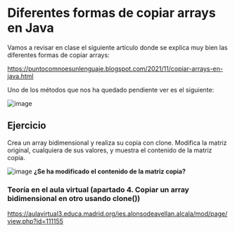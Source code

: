 # Diferentes formas de copiar arrays en Java

Vamos a revisar en clase el siguiente artículo donde se explica muy bien las diferentes formas de copiar arrays:

https://puntocomnoesunlenguaje.blogspot.com/2021/11/copiar-arrays-en-java.html

Uno de los métodos que nos ha quedado pendiente ver es el siguiente:

![image](https://github.com/profeMelola/Programacion-04-2023-24/assets/91023374/aad788e4-aaa5-4fec-9913-d58f3d5f7523)


## Ejercicio
Crea un array bidimensional y realiza su copia con clone.
Modifica la matriz original, cualquiera de sus valores, y muestra el contenido de la matriz copia.


![image](https://github.com/profeMelola/Programacion-04-2023-24/assets/91023374/a418b47e-dd07-4c68-a47e-db49757bc748)
**¿Se ha modificado el contenido de la matriz copia?**

### Teoría en el aula virtual (apartado 4. Copiar un array bidimensional en otro usando clone())
https://aulavirtual3.educa.madrid.org/ies.alonsodeavellan.alcala/mod/page/view.php?id=111155
